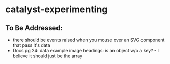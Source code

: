 # catalyst-experimenting

## To Be Addressed:

- there should be events raised when you mouse over an SVG component that pass it's data
- Docs pg 24: data example image headings: is an object w/o a key? - I believe it should just be the array
